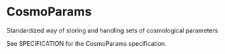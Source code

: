 # CosmoParams
Standardized way of storing and handling sets of cosmological parameters

See SPECIFICATION for the CosmoParams specification.
